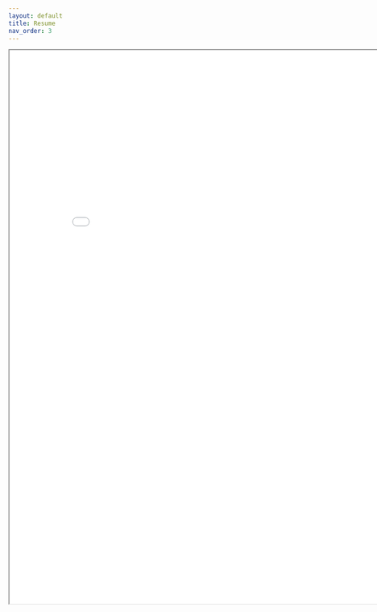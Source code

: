 ```yaml
---
layout: default
title: Resume
nav_order: 3
---
```


<iframe src="/docs/Resume.pdf" height="1100" width="850"></iframe>
